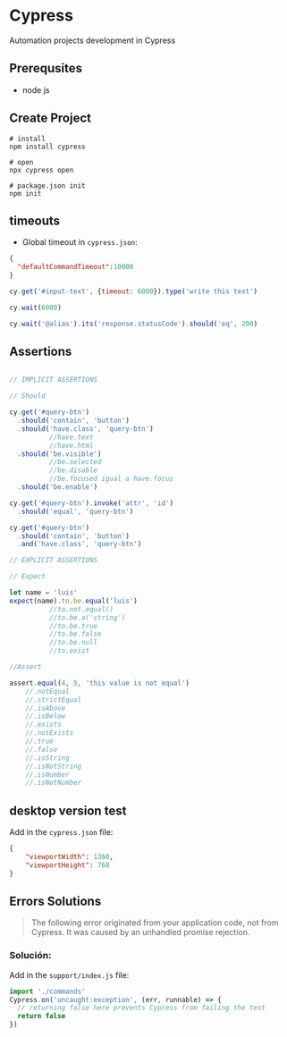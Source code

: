 # Cypress

Automation projects development in Cypress

## Prerequsites

- node js

## Create Project
```
# install 
npm install cypress

# open
npx cypress open

# package.json init
npm init
```

## timeouts 

* Global timeout in `cypress.json`:
```JSON
{
  "defaultCommandTimeout":10000
}
```

```js
cy.get('#input-text', {timeout: 6000}).type('write this text')

cy.wait(6000)

cy.wait('@alias').its('response.statusCode').should('eq', 200)

```

## Assertions
```js

// IMPLICIT ASSERTIONS

// Should

cy.get('#query-btn')
  .should('contain', 'button')
  .should('have.class', 'query-btn')
          //have.text
          //have.html
  .should('be.visible')
          //be.selected
          //be.disable
          //be.focused igual a have.focus
  .should('be.enable')

cy.get('#query-btn').invoke('attr', 'id')
  .should('equal', 'query-btn')

cy.get('#query-btn')
  .should('contain', 'button')
  .and('have.class', 'query-btn')

// EXPLICIT ASSERTIONS

// Expect

let name = 'luis'
expect(name).to.be.equal('luis')
          //to.not.equal()
          //to.be.a('string')
          //to.be.true
          //to.be.false
          //to.be.null
          //to.exist

//Assert

assert.equal(4, 5, 'this value is not equal')
    //.notEqual
    //.strictEqual
    //.isAbove
    //.isBelow
    //.exists
    //.notExists
    //.true
    //.false
    //.isString
    //.isNotString
    //.isNumber
    //.isNotNumber


```

## desktop version test

Add in the `cypress.json` file:

```JSON
{
    "viewportWidth": 1360,
    "viewportHeight": 768
}
```

## Errors Solutions

> The following error originated from your application code, not from Cypress. It was caused by an unhandled promise rejection.
### Solución: 

Add in the `support/index.js` file:

```js
import './commands'
Cypress.on('uncaught:exception', (err, runnable) => {
  // returning false here prevents Cypress from failing the test
  return false
})
```
